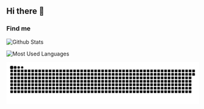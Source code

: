## Hi there 👋

<!--
**SecLoop/SecLoop** is a ✨ _special_ ✨ repository because its `README.md` (this file) appears on your GitHub profile.

Here are some ideas to get you started:

- 🔭 I’m currently working on ...
- 🌱 I’m currently learning ...
- 👯 I’m looking to collaborate on ...
- 🤔 I’m looking for help with ...
- 💬 Ask me about ...
- 📫 How to reach me: ...
- 😄 Pronouns: ...
- ⚡ Fun fact: ...
-->


### Find me

![Github Stats](https://github-readme-stats.vercel.app/api?username=SecLoop&show_icons=true&theme=dark&count_private=true)


![Most Used Languages](https://github-readme-stats.vercel.app/api/top-langs/?username=SecLoop&theme=dark)

<picture>
  <source
    media="(prefers-color-scheme: dark)"
    srcset="https://raw.githubusercontent.com/WeihanLi/WeihanLi/output/github-contribution-grid-snake-dark.svg"
  />
  <source
    media="(prefers-color-scheme: light)"
    srcset="https://raw.githubusercontent.com/WeihanLi/WeihanLi/output/github-contribution-grid-snake.svg"
  />
  <img
    alt="github contribution grid snake animation"
    src="https://raw.githubusercontent.com/WeihanLi/WeihanLi/output/github-contribution-grid-snake.svg"
  />
</picture>
